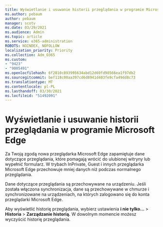 ```yaml
---
title: Wyświetlanie i usuwanie historii przeglądania w programie Microsoft Edge
ms.author: pebaum
author: pebaum
manager: scotv
ms.date: 03/29/2021
ms.audience: Admin
ms.topic: article
ms.service: o365-administration
ROBOTS: NOINDEX, NOFOLLOW
localization_priority: Priority
ms.collection: Adm_O365
ms.custom:
- "9423"
- "9005491"
ms.openlocfilehash: 6f2810c893995634abd12d69fd98566ea1f97db2
ms.sourcegitcommit: bef118c00aa397cd6d8941d403fe9cfa49dd8c73
ms.translationtype: MT
ms.contentlocale: pl-PL
ms.lasthandoff: 03/30/2021
ms.locfileid: "51492091"
---
```

# <a name="view-and-delete-browsing-history-in-microsoft-edge"></a>Wyświetlanie i usuwanie historii przeglądania w programie Microsoft Edge

Za Twoją zgodą nowa przeglądarka Microsoft Edge zapamiętuje dane dotyczące przeglądania, które pomagają wrócić do ulubionej witryny lub wypełnić formularz. W trybach InPrivate, Guest i innych przeglądarka Microsoft Edge przechowuje mniej danych niż podczas normalnego przeglądania.

Dane dotyczące przeglądania są przechowywane na urządzeniu. Jeśli została włączona synchronizacja, dane są przechowywane w chmurze i synchronizowane na urządzeniach, na których zalogowano się do konta przeglądarki Microsoft Edge.

Aby wyświetlić historię przeglądania, wybierz ustawienia **i nie tylko...**   >  **Historia**  >  **Zarządzanie historią.** W dowolnym momencie możesz wyczyścić historię przeglądania.